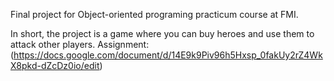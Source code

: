 Final project for Object-oriented programing practicum course at FMI. 

In short, the project is a game where you can buy heroes and use them to attack other players.
Assignment: (https://docs.google.com/document/d/14E9k9Piv96h5Hxsp_0fakUy2rZ4WkX8pkd-dZcDz0io/edit)

